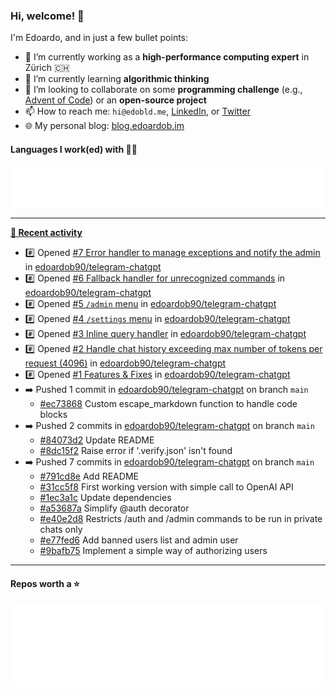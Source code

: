 ### Hi, welcome! 👋 

I'm Edoardo, and in just a few bullet points:

- 🔭 I’m currently working as a **high-performance computing expert** in Zürich 🇨🇭
- 🌱 I’m currently learning **algorithmic thinking**
- 👯 I’m looking to collaborate on some **programming challenge** (e.g., [Advent of Code](https://github.com/edoardob90/aoc2022)) or an **open-source project**
- 📫 How to reach me: `hi@edobld.me`, [LinkedIn](https://linkedin.com/in/edobld), or [Twitter](https://twitter.com/eadweard90)
- 🌐 My personal blog: [blog.edoardob.im](https://blog.edoardob.im)

#### Languages I work(ed) with 👨‍💻

<img src="https://github.com/edoardob90/edoardob90/blob/main/.cache/languages.svg">

---

**[📰 Recent activity](https://github.com/edoardob90)**
* #️⃣ Opened [#7 Error handler to manage exceptions and notify the admin](https://github.com/edoardob90/telegram-chatgpt/issues/7) in [edoardob90/telegram-chatgpt](https://github.com/edoardob90/telegram-chatgpt)
* #️⃣ Opened [#6 Fallback handler for unrecognized commands](https://github.com/edoardob90/telegram-chatgpt/issues/6) in [edoardob90/telegram-chatgpt](https://github.com/edoardob90/telegram-chatgpt)
* #️⃣ Opened [#5 `/admin` menu](https://github.com/edoardob90/telegram-chatgpt/issues/5) in [edoardob90/telegram-chatgpt](https://github.com/edoardob90/telegram-chatgpt)
* #️⃣ Opened [#4 `/settings` menu](https://github.com/edoardob90/telegram-chatgpt/issues/4) in [edoardob90/telegram-chatgpt](https://github.com/edoardob90/telegram-chatgpt)
* #️⃣ Opened [#3 Inline query handler](https://github.com/edoardob90/telegram-chatgpt/issues/3) in [edoardob90/telegram-chatgpt](https://github.com/edoardob90/telegram-chatgpt)
* #️⃣ Opened [#2 Handle chat history exceeding max number of tokens per request (4096)](https://github.com/edoardob90/telegram-chatgpt/issues/2) in [edoardob90/telegram-chatgpt](https://github.com/edoardob90/telegram-chatgpt)
* #️⃣ Opened [#1 Features &amp; Fixes](https://github.com/edoardob90/telegram-chatgpt/issues/1) in [edoardob90/telegram-chatgpt](https://github.com/edoardob90/telegram-chatgpt)
* ➡️ Pushed 1 commit in [edoardob90/telegram-chatgpt](https://github.com/edoardob90/telegram-chatgpt) on branch `main`
  * [#ec73868](https://github.com/edoardob90/telegram-chatgpt/commit/ec73868) Custom escape_markdown function to handle code blocks
* ➡️ Pushed 2 commits in [edoardob90/telegram-chatgpt](https://github.com/edoardob90/telegram-chatgpt) on branch `main`
  * [#84073d2](https://github.com/edoardob90/telegram-chatgpt/commit/84073d2) Update README
  * [#8dc15f2](https://github.com/edoardob90/telegram-chatgpt/commit/8dc15f2) Raise error if &#39;.verify.json&#39; isn&#39;t found
* ➡️ Pushed 7 commits in [edoardob90/telegram-chatgpt](https://github.com/edoardob90/telegram-chatgpt) on branch `main`
  * [#791cd8e](https://github.com/edoardob90/telegram-chatgpt/commit/791cd8e) Add README
  * [#31cc5f8](https://github.com/edoardob90/telegram-chatgpt/commit/31cc5f8) First working version with simple call to OpenAI API
  * [#1ec3a1c](https://github.com/edoardob90/telegram-chatgpt/commit/1ec3a1c) Update dependencies
  * [#a53687a](https://github.com/edoardob90/telegram-chatgpt/commit/a53687a) Simplify @auth decorator
  * [#e40e2d8](https://github.com/edoardob90/telegram-chatgpt/commit/e40e2d8) Restricts /auth and /admin commands to be run in private chats only
  * [#e77fed6](https://github.com/edoardob90/telegram-chatgpt/commit/e77fed6) Add banned users list and admin user
  * [#9bafb75](https://github.com/edoardob90/telegram-chatgpt/commit/9bafb75) Implement a simple way of authorizing users


---

#### Repos worth a ⭐

<img src="https://github.com/edoardob90/edoardob90/blob/main/.cache/stars.svg">

<!--
- ⚡ Fun fact: ...
- 🤔 I’m looking for help with ...
- 💬 Ask me about ...
-->
